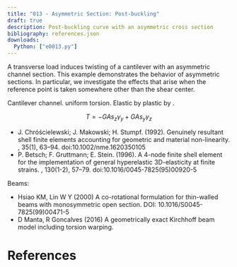 ```yaml
---
title: "013 - Asymmetric Section: Post-buckling"
draft: true
description: Post-buckling curve with an asymmetric cross section
bibliography: references.json
downloads:
  Python: ["e0013.py"]
---
```


A transverse load induces twisting of a cantilever with an asymmetric channel section.
This example demonstrates the behavior of asymmetric sections.
In particular, we investigate the effects that arise when the
reference point is taken somewhere other than the shear center.

Cantilever channel. uniform torsion. 
Elastic by <cite keys="gruttmann1998geometrical,battini2002corotational"></cite>
plastic by <cite keys="gruttmann2000theory,battini2002plastic"></cite> .

$$
T = -GA s_z \gamma_y + GAs_y \gamma_z
$$

- J. Chróścielewski; J. Makowski; H. Stumpf. (1992). Genuinely resultant shell finite elements accounting for geometric and material non-linearity. , 35(1), 63–94. doi:10.1002/nme.1620350105 
- P. Betsch; F. Gruttmann; E. Stein. (1996). A 4-node finite shell element for the implementation of general hyperelastic 3D-elasticity at finite strains. , 130(1-2), 57–79. doi:10.1016/0045-7825(95)00920-5 

Beams:
- Hsiao KM, Lin W Y (2000) A co-rotational formulation for thin-walled beams with monosymmetric open section. DOI: 10.1016/S0045-7825(99)00471-5
- D Manta, R Goncalves (2016) A geometrically exact Kirchhoff beam model including torsion warping.


# References

<div id="bibliography-list"></div>

